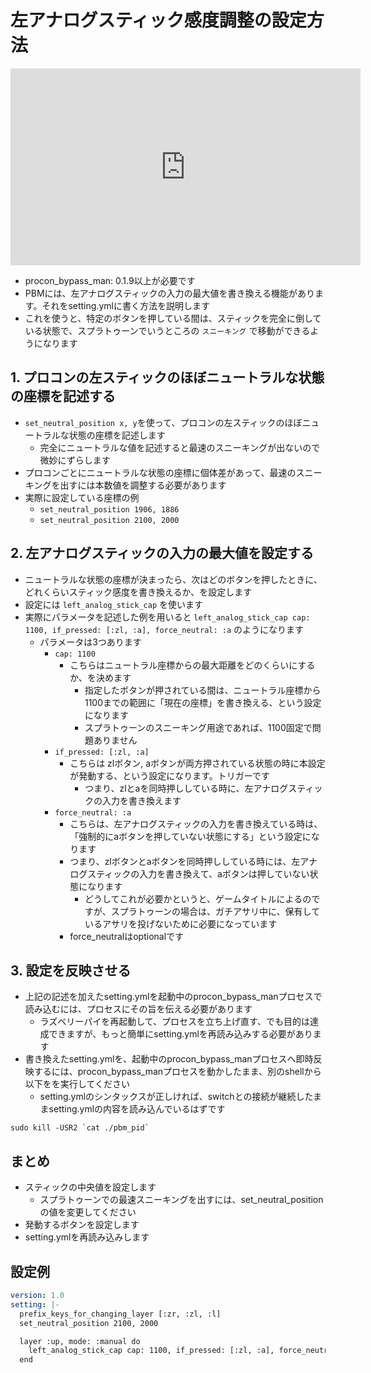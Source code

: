 # 左アナログスティック感度調整の設定方法
<iframe width="560" height="315" src="https://www.youtube.com/embed/AIaKRBZEkCY" title="YouTube video player" frameborder="0" allow="accelerometer; autoplay; clipboard-write; encrypted-media; gyroscope; picture-in-picture" allowfullscreen></iframe>

* procon_bypass_man: 0.1.9以上が必要です
* PBMには、左アナログスティックの入力の最大値を書き換える機能があります。それをsetting.ymlに書く方法を説明します
* これを使うと、特定のボタンを押している間は、スティックを完全に倒している状態で、スプラトゥーンでいうところの `スニーキング` で移動ができるようになります

## 1. プロコンの左スティックのほぼニュートラルな状態の座標を記述する
* `set_neutral_position x, y`を使って、プロコンの左スティックのほぼニュートラルな状態の座標を記述します
  * 完全にニュートラルな値を記述すると最速のスニーキングが出ないので微妙にずらします
* プロコンごとにニュートラルな状態の座標に個体差があって、最速のスニーキングを出すには本数値を調整する必要があります
* 実際に設定している座標の例
  * `set_neutral_position 1906, 1886`
  * `set_neutral_position 2100, 2000`

## 2. 左アナログスティックの入力の最大値を設定する
* ニュートラルな状態の座標が決まったら、次はどのボタンを押したときに、どれくらいスティック感度を書き換えるか、を設定します
* 設定には `left_analog_stick_cap` を使います
* 実際にパラメータを記述した例を用いると `left_analog_stick_cap cap: 1100, if_pressed: [:zl, :a], force_neutral: :a` のようになります
  * パラメータは3つあります
    * `cap: 1100`
      * こちらはニュートラル座標からの最大距離をどのくらいにするか、を決めます
        * 指定したボタンが押されている間は、ニュートラル座標から1100までの範囲に「現在の座標」を書き換える、という設定になります
        * スプラトゥーンのスニーキング用途であれば、1100固定で問題ありません
    * `if_pressed: [:zl, :a]`
      * こちらは zlボタン, aボタンが両方押されている状態の時に本設定が発動する、という設定になります。トリガーです
        * つまり、zlとaを同時押ししている時に、左アナログスティックの入力を書き換えます
    * `force_neutral: :a`
      * こちらは、左アナログスティックの入力を書き換えている時は、「強制的にaボタンを押していない状態にする」という設定になります
      * つまり、zlボタンとaボタンを同時押ししている時には、左アナログスティックの入力を書き換えて、aボタンは押していない状態になります
        * どうしてこれが必要かというと、ゲームタイトルによるのですが、スプラトゥーンの場合は、ガチアサリ中に、保有しているアサリを投げないために必要になっています
      * force_neutralはoptionalです

## 3. 設定を反映させる
* 上記の記述を加えたsetting.ymlを起動中のprocon_bypass_manプロセスで読み込むには、プロセスにその旨を伝える必要があります
  * ラズベリーパイを再起動して、プロセスを立ち上げ直す、でも目的は達成できますが、もっと簡単にsetting.ymlを再読み込みする必要があります
* 書き換えたsetting.ymlを、起動中のprocon_bypass_manプロセスへ即時反映するには、procon_bypass_manプロセスを動かしたまま、別のshellから 以下をを実行してください
  * setting.ymlのシンタックスが正しければ、switchとの接続が継続したままsetting.ymlの内容を読み込んでいるはずです

```shell
sudo kill -USR2 `cat ./pbm_pid` 
```

## まとめ
* スティックの中央値を設定します
  * スプラトゥーンでの最速スニーキングを出すには、set_neutral_positionの値を変更してください
* 発動するボタンを設定します
* setting.ymlを再読み込みします

## 設定例
```yaml
version: 1.0
setting: |-
  prefix_keys_for_changing_layer [:zr, :zl, :l]
  set_neutral_position 2100, 2000

  layer :up, mode: :manual do
    left_analog_stick_cap cap: 1100, if_pressed: [:zl, :a], force_neutral: :a
  end
```
